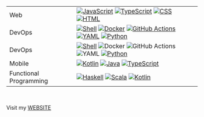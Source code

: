 

| | |
|---|---|
| Web | [![JavaScript](https://img.shields.io/badge/JavaScript-F7DF1E?logo=javascript&logoColor=black)](https://github.com/ktalanda?tab=repositories&q=language:JavaScript&type=public) [![TypeScript](https://img.shields.io/badge/TypeScript-3178C6?logo=typescript&logoColor=white)](https://github.com/ktalanda?tab=repositories&q=language:TypeScript&type=public) [![CSS](https://img.shields.io/badge/CSS-1572B6?logo=css3&logoColor=white)](https://github.com/ktalanda?tab=repositories&q=language:CSS&type=public) [![HTML](https://img.shields.io/badge/HTML-E34F26?logo=html5&logoColor=white)](https://github.com/ktalanda?tab=repositories&q=language:HTML&type=public) |
| DevOps | [![Shell](https://img.shields.io/badge/Shell-4EAA25?logo=gnu-bash&logoColor=white)](https://github.com/ktalanda?tab=repositories&q=language:Shell&type=public) [![Docker](https://img.shields.io/badge/Docker-2496ED?logo=docker&logoColor=white)](https://github.com/ktalanda?tab=repositories&q=language:Docker&type=public) [![GitHub Actions](https://img.shields.io/badge/GitHub%20Actions-2088FF?logo=github-actions&logoColor=white)](https://github.com/ktalanda?tab=repositories&q=language:GitHub%20Actions&type=public) [![YAML](https://img.shields.io/badge/YAML-CCCCCC?logo=yaml&logoColor=black)](https://github.com/ktalanda?tab=repositories&q=language:YAML&type=public) [![Python](https://img.shields.io/badge/Python-3776AB?logo=python&logoColor=white)](https://github.com/ktalanda?tab=repositories&q=language:Python&type=public) |
| DevOps | [![Shell](https://img.shields.io/badge/Shell-4EAA25?logo=gnu-bash&logoColor=white)](https://github.com/ktalanda?tab=repositories&q=language:Shell&type=public) ![Docker](https://img.shields.io/badge/Docker-2496ED?logo=docker&logoColor=white) ![GitHub Actions](https://img.shields.io/badge/GitHub%20Actions-2088FF?logo=github-actions&logoColor=white) ![YAML](https://img.shields.io/badge/YAML-CCCCCC?logo=yaml&logoColor=black) [![Python](https://img.shields.io/badge/Python-3776AB?logo=python&logoColor=white)](https://github.com/ktalanda?tab=repositories&q=language:Python&type=public) |
| Mobile | [![Kotlin](https://img.shields.io/badge/Kotlin-7F52FF?logo=kotlin&logoColor=white)](https://github.com/ktalanda?tab=repositories&q=language:Kotlin&type=public) [![Java](https://img.shields.io/badge/Java-007396?logo=java&logoColor=white)](https://github.com/ktalanda?tab=repositories&q=language:Java&type=public) [![TypeScript](https://img.shields.io/badge/TypeScript-3178C6?logo=typescript&logoColor=white)](https://github.com/ktalanda?tab=repositories&q=language:TypeScript&type=public) |
| Functional Programming | [![Haskell](https://img.shields.io/badge/Haskell-5D4F85?logo=haskell&logoColor=white)](https://github.com/ktalanda?tab=repositories&q=language:Haskell&type=public) [![Scala](https://img.shields.io/badge/Scala-DC322F?logo=scala&logoColor=white)](https://github.com/ktalanda?tab=repositories&q=language:Scala&type=public) [![Kotlin](https://img.shields.io/badge/Kotlin-7F52FF?logo=kotlin&logoColor=white)](https://github.com/ktalanda?tab=repositories&q=language:Kotlin&type=public) |
</br>


Visit my [WEBSITE](https://wavecoder.com.au)



<!--
**ktalanda/ktalanda** is a ✨ _special_ ✨ repository because its `README.md` (this file) appears on your GitHub profile.

Here are some ideas to get you started:

- 🔭 I’m currently working on ...
- 🌱 I’m currently learning ...
- 👯 I’m looking to collaborate on ...
- 🤔 I’m looking for help with ...
- 💬 Ask me about ...
- 📫 How to reach me: ...
- 😄 Pronouns: ...
- ⚡ Fun fact: ...
-->

